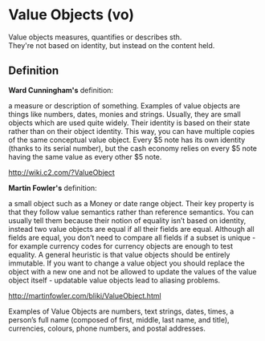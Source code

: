 # Value Objects (vo)

Value objects measures, quantifies or describes sth.<br>
They're not based on identity, but instead on the content held.

## Definition

__Ward Cunningham's__ definition:

a measure or description of something. Examples of value objects are things like
numbers, dates, monies and strings. Usually, they are small objects which are used quite
widely. Their identity is based on their state rather than on their object identity. This
way, you can have multiple copies of the same conceptual value object. Every $5 note
has its own identity (thanks to its serial number), but the cash economy relies on every
$5 note having the same value as every other $5 note.

http://wiki.c2.com/?ValueObject

__Martin Fowler's__ definition:

a small object such as a Money or date range object. Their key property is that they
follow value semantics rather than reference semantics. You can usually tell them
because their notion of equality isn’t based on identity, instead two value objects are
equal if all their fields are equal. Although all fields are equal, you don’t need to compare
all fields if a subset is unique - for example currency codes for currency objects are
enough to test equality. A general heuristic is that value objects should be entirely
immutable. If you want to change a value object you should replace the object with
a new one and not be allowed to update the values of the value object itself - updatable
value objects lead to aliasing problems.

http://martinfowler.com/bliki/ValueObject.html

Examples of Value Objects are numbers, text strings, dates, times, a person’s full name (composed
of first, middle, last name, and title), currencies, colours, phone numbers, and postal addresses.